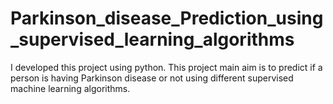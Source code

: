 # Parkinson_disease_Prediction_using_supervised_learning_algorithms
I developed this project using python. This project main aim is to predict if a person is having Parkinson disease or not using different supervised machine learning algorithms.
